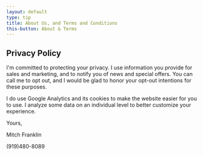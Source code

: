 ```yaml
---
layout: default
type: tip
title: About Us, and Terms and Conditions
this-button: About & Terms
---
```

<h2>Privacy Policy</h2>
<p>I'm committed to protecting your privacy. I use information you provide for sales and marketing, and to notify you of news and special offers. You can call me to opt out, and I would be glad to honor your opt-out intentions for these purposes.<p>
<p>I do use Google Analytics and its cookies to make the website easier for you to use. I analyze some data on an individual level to better customize your experience.</p>
<p>Yours,</p>
<p>Mitch Franklin</p>
<p>(919)480-8089
